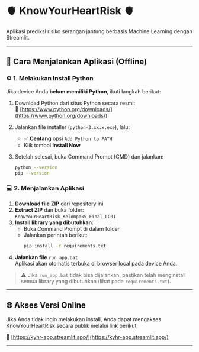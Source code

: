 # 🫀 KnowYourHeartRisk 🫀

Aplikasi prediksi risiko serangan jantung berbasis Machine Learning dengan Streamlit.

---

## 🚀 Cara Menjalankan Aplikasi (Offline)

### ⚙️ 1. Melakukan Install Python
Jika device Anda **belum memiliki Python**, ikuti langkah berikut:

1. Download Python dari situs Python secara resmi:  
   🔗 [https://www.python.org/downloads/](https://www.python.org/downloads/)

2. Jalankan file installer (`python-3.xx.x.exe`), lalu:
   - ✅ **Centang** opsi `Add Python to PATH`
   - Klik tombol **Install Now**

3. Setelah selesai, buka Command Prompt (CMD) dan jalankan:
   ```bash
   python --version
   pip --version
   ```

### 💻 2. Menjalankan Aplikasi
1. **Download file ZIP** dari repository ini  
2. **Extract ZIP** dan buka folder:  
   `KnowYourHeartRisk_Kelompok5_Final_LC01`  
3. **Install library yang dibutuhkan**:
   - Buka Command Prompt di dalam folder
   - Jalankan perintah berikut:
     ```bash
     pip install -r requirements.txt
     ```
4. **Jalankan file** `run_app.bat`  
   Aplikasi akan otomatis terbuka di browser local pada device Anda.

> ⚠️ Jika `run_app.bat` tidak bisa dijalankan, pastikan telah menginstall semua library yang dibutuhkan (lihat pada `requirements.txt`).

---

## 🌐 Akses Versi Online

Jika Anda tidak ingin melakukan install, Anda dapat mengakses KnowYourHeartRisk secara publik melalui link berikut:

🔗 [https://kyhr-app.streamlit.app/](https://kyhr-app.streamlit.app/)

---


